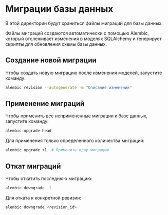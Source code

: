 # Миграции базы данных

В этой директории будут храниться файлы миграций для базы данных.

Файлы миграций создаются автоматически с помощью Alembic, который отслеживает изменения в моделях SQLAlchemy и генерирует скрипты для обновления схемы базы данных.

## Создание новой миграции

Чтобы создать новую миграцию после изменения моделей, запустите команду:

```bash
alembic revision --autogenerate -m "Описание изменений"
```

## Применение миграций

Чтобы применить все непримененные миграции к базе данных, запустите команду:

```bash
alembic upgrade head
```

Для применения только определенного количества миграций:

```bash
alembic upgrade +1  # Применить одну миграцию
```

## Откат миграций

Чтобы откатить последнюю миграцию:

```bash
alembic downgrade -1
```

Для отката к конкретной ревизии:

```bash
alembic downgrade <revision_id>
```